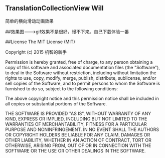 ## TranslationCollectionView Will
简单的横向滑动动画效果

##效果图--->gif效果不是很好，慢不下来。自己下载体验一番
![<Display Name>](https://github.com/zhiwupei/TranslationCollectionView/blob/master/image.gif?raw=true)

##License
The MIT License (MIT)

Copyright (c) 2015 机智的新手

Permission is hereby granted, free of charge, to any person obtaining a copy
of this software and associated documentation files (the "Software"), to deal
in the Software without restriction, including without limitation the rights
to use, copy, modify, merge, publish, distribute, sublicense, and/or sell
copies of the Software, and to permit persons to whom the Software is
furnished to do so, subject to the following conditions:

The above copyright notice and this permission notice shall be included in all
copies or substantial portions of the Software.

THE SOFTWARE IS PROVIDED "AS IS", WITHOUT WARRANTY OF ANY KIND, EXPRESS OR
IMPLIED, INCLUDING BUT NOT LIMITED TO THE WARRANTIES OF MERCHANTABILITY,
FITNESS FOR A PARTICULAR PURPOSE AND NONINFRINGEMENT. IN NO EVENT SHALL THE
AUTHORS OR COPYRIGHT HOLDERS BE LIABLE FOR ANY CLAIM, DAMAGES OR OTHER
LIABILITY, WHETHER IN AN ACTION OF CONTRACT, TORT OR OTHERWISE, ARISING FROM,
OUT OF OR IN CONNECTION WITH THE SOFTWARE OR THE USE OR OTHER DEALINGS IN THE
SOFTWARE.

